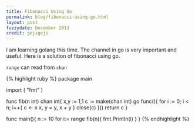```yaml
---
title: Fibonacci Using Go
permalink: blog/fibonacci-using-go.html
layout: post
fuzzydate: December 2013
credit: gejigeji
---
```


I am learning golang this time.
The channel in go is very important and useful.
Here is a solution of fibonacci using go.

`range` can read from `chan`

{% highlight ruby %}
package main

import (
"fmt"
)

func fib(n int) chan int{
	x,y := 1,1
	c := make(chan int)
	go func(){
		for i := 0; i < n; i++{
			c <- x
			x, y = y, x + y
		}
		close(c)
	}()
	return c
}

func main(){
	n := 10
	for i:= range fib(n){
		fmt.Println(i)
	}
}
{% endhighlight %}
